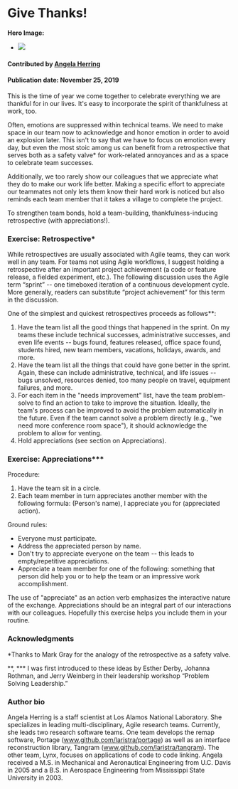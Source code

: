 # Give Thanks!

**Hero Image:**

 - <img src='https://github.com/betterscientificsoftware/images/raw/master/Blog_1119_seasonal.png' />

#### Contributed by [Angela Herring](https://github.com/angelaherring "Angela Herring GitHub Profile")

#### Publication date: November 25, 2019

This is the time of year we come together to celebrate everything we are thankful for in our lives.  It's easy to incorporate the spirit of thankfulness at work, too.
    
Often, emotions are suppressed within technical teams. We need to make space in our team now to acknowledge and honor emotion in order to avoid an explosion later.  This isn't to say that we have to focus on emotion every day, but even the most stoic among us can benefit from a retrospective that serves both as a safety valve* for work-related annoyances and as a space to celebrate team successes.
    
Additionally, we too rarely show our colleagues that we appreciate what they do to make our work life better. Making a specific effort to appreciate our teammates not only lets them know their hard work is noticed but also reminds each team member that it takes a village to complete the project.
     
 To strengthen team bonds, hold a team-building, thankfulness-inducing retrospective (with appreciations!).


### Exercise: Retrospective*

While retrospectives are usually associated with Agile teams, they can work well in any team.  For teams not using Agile workflows, I suggest holding a retrospective after an important project achievement (a code or feature release, a fielded experiment, etc.). The following discussion uses the Agile term “sprint” -- one timeboxed iteration of a continuous development cycle.  More generally, readers can substitute “project achievement” for this term in the discussion.

One of the simplest and quickest retrospectives proceeds as follows**: 

1. Have the team list all the good things that happened in the sprint. On my teams these include technical successes, administrative successes, and even life events -- bugs found, features released, office space found, students hired, new team members, vacations, holidays, awards, and more.
2. Have the team list all the things that could have gone better in the sprint.  Again, these can include administrative, technical, and life issues -- bugs unsolved, resources denied, too many people on travel, equipment failures, and more. 
3. For each item in the "needs improvement" list, have the team problem-solve to find an action to take to improve the situation.  Ideally, the team's process can be improved to avoid the problem automatically in the future.  Even if the team cannot solve a problem directly (e.g., "we need more conference room space"), it should acknowledge the problem to allow for venting.
4. Hold appreciations (see section on Appreciations).
    

### Exercise: Appreciations***

Procedure:
1. Have the team sit in a circle. 
2. Each team member in turn appreciates another member with the following formula:  (Person's name), I appreciate you for (appreciated action).

Ground rules:
- Everyone must participate.
- Address the appreciated person by name.
- Don't try to appreciate everyone on the team -- this leads to empty/repetitive appreciations.
- Appreciate a team member for one of the following: something that person did help you or to help the team or an impressive work accomplishment. 

The use of "appreciate" as an action verb emphasizes the interactive nature of the exchange.   Appreciations should be an integral part of our interactions with our colleagues.  Hopefully this exercise helps you include them in your routine.

### Acknowledgments
    
*Thanks to Mark Gray for the analogy of the retrospective as a safety valve.

**, *** I was first introduced to these ideas by Esther Derby, Johanna Rothman, and Jerry Weinberg in their leadership workshop “Problem Solving Leadership.”

### Author bio

Angela Herring is a staff scientist at Los Alamos National Laboratory.   She specializes in leading multi-disciplinary, Agile research teams. Currently, she leads two research software teams.  One team develops the remap software, Portage (www.github.com/laristra/portage) as well as an interface reconstruction library, Tangram (www.github.com/laristra/tangram).  The other team, Lynx, focuses on applications of code to code linking.    Angela received a M.S. in Mechanical and Aeronautical Engineering from U.C. Davis in 2005 and a B.S. in Aerospace Engineering from Mississippi State University in 2003.


<!---
Publish: preview
Categories: collaboration
Topics: strategies for more effective teams
Tags: bssw-blog-article
Level: 2
Prerequisites: default
Aggregate: none
--->
